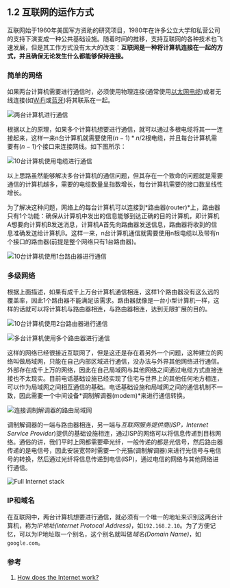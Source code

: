 ## 1.2 互联网的运作方式

互联网始于1960年美国军方资助的研究项目，1980年在许多公立大学和私营公司的支持下演变成一种公共基础设施。随着时间的推移，支持互联网的各种技术也飞速发展，但是其工作方式没有太大的改变：**互联网是一种将计算机连接在一起的方式，并且确保无论发生什么都能够保持连接。**

### 简单的网络

如果两台计算机需要进行通信时，必须使用物理连接(通常使用[以太网电缆](http://en.wikipedia.org/wiki/Ethernet_crossover_cable))或者无线连接(如[WiFi](http://en.wikipedia.org/wiki/WiFi)或[蓝牙](http://en.wikipedia.org/wiki/Bluetooth))将其联系在一起。

![两台计算机进行通信](https://mdn.mozillademos.org/files/8441/internet-schema-1.png)

根据以上的原理，如果多个计算机想要进行通信，就可以通过多根电缆将其一一连接起来，这样一来n台计算机就需要使用$(n-1)*n/2$根电缆，并且每台计算机需要有$(n-1)$个接口来连接网线。如下图所示：

![10台计算机使用电缆进行通信](https://mdn.mozillademos.org/files/8443/internet-schema-2.png)

以上思路虽然能够解决多台计算机的通信问题，但其存在一个致命的问题就是需要通信的计算机越多，需要的电缆数量呈指数增长，每台计算机需要的接口数呈线性增长。

为了解决这种问题，网络上的每台计算机可以连接到*路由器(router)*上，路由器只有1个功能：确保从计算机中发出的信息能够到达正确的目的计算机，即计算机A想要向计算机B发送消息，计算机A首先向路由器发送信息，路由器将收到的信息准确发送给计算机B。这样一来，n台计算机通信就需要使用n根电缆以及带有n个接口的路由器(前提是整个网络只有1台路由器)。

![10台计算机使用1台路由器进行通信](https://mdn.mozillademos.org/files/8445/internet-schema-3.png)

### 多级网络

根据上面描述，如果有成千上万台计算机通信相连，这样1个路由器没有这么远的覆盖率，因此1个路由器不能满足该需求。路由器就像是一台小型计算机一样，这样的话就可以将计算机与路由器相连，与路由器相连，达到无限扩展的目的。

![10台计算机使用2台路由器进行通信](https://mdn.mozillademos.org/files/8447/internet-schema-4.png)

![多台计算机使用多个路由器进行通信](https://mdn.mozillademos.org/files/8449/internet-schema-5.png)



这样的网络已经很接近互联网了，但是这还是存在着另外一个问题，这种建立的网络叫做局域网，只能在自己内部区域进行通信，没办法与外界其他网络进行通信。外部存在成千上万的网络，因此在自己局域网与其他网络之间通过电缆方式直接连接也不太现实。目前电话基础设施已经实现了住宅与世界上的其他任何地方相连，可以作为局域网之间相互通信的基础。电话基础设施和局域网之间的通信机制不一致，因此需要一个中间设备*调制解调器(modem)*来进行通信转换。

![连接调制解调器的路由局域网](https://mdn.mozillademos.org/files/8451/internet-schema-6.png)

调制解调器的一端与路由器相连，另一端与*互联网服务提供商(ISP，Internet Service Provider*)提供的基础设施相连，通过ISP的网络可以将信息传递到目标网络。通俗的讲，我们平时上网都需要牵光纤，一般传递的都是光信号，然后路由器传递的是电信号，因此安装宽带时需要一个光猫(调制解调器)来进行光信号与电信号的转换，然后通过光纤将信息传递到电信(ISP)，通过电信的网络与其他网络进行通信。

![Full Internet stack](https://mdn.mozillademos.org/files/8453/internet-schema-7.png)

### IP和域名

在互联网中，两台计算机想要进行通信，就必须有一个唯一的地址来识别这两台计算机，称为*IP地址(Internet Protocal Address)*，如`192.168.2.10`。为了方便记忆，可以为IP地址取一个别名，这个别名就叫做*域名(Domain Name)*，如`google.com`。

### 参考

1. [How does the Internet work?](https://developer.mozilla.org/en-US/docs/Learn/Common_questions/How_does_the_Internet_work)